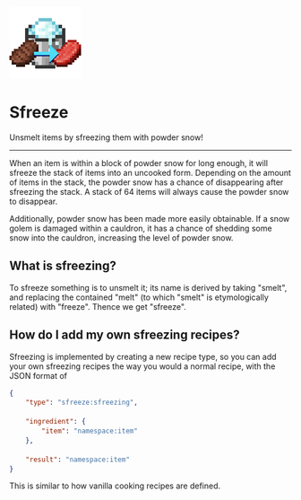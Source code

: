 <img src="src/main/resources/assets/sfreeze/icon.png">

# Sfreeze

Unsmelt items by sfreezing them with powder snow!

***

When an item is within a block of powder snow for long enough, it will sfreeze the stack of items into an uncooked form. Depending on the amount of items in the stack, the powder snow has a chance of disappearing after sfreezing the stack. A stack of 64 items will always cause the powder snow to disappear.

Additionally, powder snow has been made more easily obtainable. If a snow golem is damaged within a cauldron, it has a chance of shedding some snow into the cauldron, increasing the level of powder snow.

## What is sfreezing?

To sfreeze something is to unsmelt it; its name is derived by taking "smelt", and replacing the contained "melt" (to which "smelt" is etymologically related) with "freeze". Thence we get "sfreeze".

## How do I add my own sfreezing recipes?

Sfreezing is implemented by creating a new recipe type, so you can add your own sfreezing recipes the way you would a normal recipe, with the JSON format of

```json
{
    "type": "sfreeze:sfreezing",

    "ingredient": {
        "item": "namespace:item"
    },

    "result": "namespace:item"
}
```

This is similar to how vanilla cooking recipes are defined.